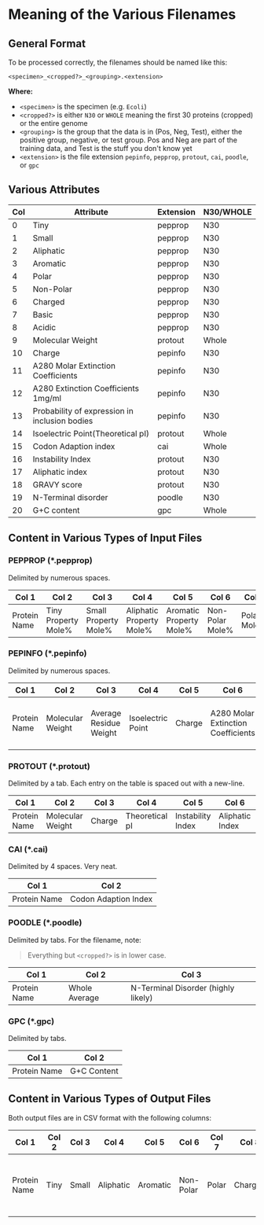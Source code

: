 # Meaning of the Various Filenames

## General Format

To be processed correctly, the filenames should be named like this:

```
<specimen>_<cropped?>_<grouping>.<extension>
```

**Where:**

- `<specimen>` is the specimen (e.g. `Ecoli`)
- `<cropped?>` is either `N30` or `WHOLE` meaning the first 30 proteins
  (cropped) or the entire genome
- `<grouping>` is the group that the data is in (Pos, Neg, Test), either the
  positive group, negative, or test group. Pos and Neg are part of the training
  data, and Test is the stuff you don't know yet
- `<extension>` is the file extension `pepinfo`, `pepprop`, `protout`, `cai`,
  `poodle`, or `gpc`

## Various Attributes

Col | Attribute | Extension | N30/WHOLE
----|-----------|-----------|----------
0 | Tiny      | pepprop   | N30
1 | Small     | pepprop   | N30
2 | Aliphatic | pepprop   | N30
3 | Aromatic  | pepprop   | N30
4 | Polar     | pepprop   | N30
5 | Non-Polar | pepprop   | N30
6 | Charged   | pepprop   | N30
7 | Basic     | pepprop   | N30
8 | Acidic    | pepprop   | N30
9 | Molecular Weight | protout | Whole
10| Charge    | pepinfo   | N30
11| A280 Molar Extinction Coefficients  | pepinfo | N30
12| A280 Extinction Coefficients 1mg/ml | pepinfo | N30
13| Probability of expression in inclusion bodies | pepinfo | N30
14| Isoelectric Point(Theoretical pI)   | protout | Whole
15| Codon Adaption index | cai     | Whole
16| Instability Index    | protout | N30
17| Aliphatic index      | protout | N30
18| GRAVY score          | protout | N30
19| N-Terminal disorder  | poodle  | N30
20| G+C content          | gpc     | Whole

## Content in Various Types of Input Files

### PEPPROP (*.pepprop)

Delimited by numerous spaces.

Col 1 | Col 2 | Col 3 | Col 4 | Col 5 | Col 6 | Col 7 | Col 8 | Col 9 | Col 10
---|---|---|---|---|---|---|---|---|---
Protein Name | Tiny Property Mole% | Small Property Mole% | Aliphatic Property Mole% | Aromatic Property Mole% | Non-Polar Mole% | Polar Mole% | Charged Mole% | Basic Mole% | Acidic Mole%

### PEPINFO (*.pepinfo)

Delimited by numerous spaces.

Col 1 | Col 2 | Col 3 | Col 4 | Col 5 | Col 6 | Col 7 | Col 8
---|---|---|---|---|---|---|---
Protein Name | Molecular Weight | Average Residue Weight | Isoelectric Point | Charge | A280 Molar Extinction Coefficients | A280 Extinction Coefficients | Improbability of Expression in Inclusion Bodies

### PROTOUT (*.protout)

Delimited by a tab. Each entry on the table is spaced out with a new-line.

Col 1 | Col 2 | Col 3 | Col 4 | Col 5 | Col 6 | Col 7
---|---|---|---|---|---|---
Protein Name | Molecular Weight | Charge | Theoretical pI | Instability Index | Aliphatic Index | Hydropathicity

### CAI (*.cai)

Delimited by 4 spaces. Very neat.

Col 1 | Col 2
---|---
Protein Name | Codon Adaption Index

### POODLE (*.poodle)

Delimited by tabs. For the filename, note:

> Everything but `<cropped?>` is in lower case.

Col 1 | Col 2 | Col 3
---|---|---
Protein Name | Whole Average | N-Terminal Disorder (highly likely)

### GPC (*.gpc)

Delimited by tabs.

Col 1 | Col 2
---|---
Protein Name | G+C Content

## Content in Various Types of Output Files

Both output files are in CSV format with the following columns:

Col 1 | Col 2 | Col 3 | Col 4 | Col 5 | Col 6 | Col 7 | Col 8 | Col 9 | Col 10 | Col 11 | Col 12 | Col 13 | Col 14 | Col 15 | Col 16 | Col 17 | Col 18 | Col 19 | Col 20 | Col 21 | Col 22 | Col 23
---|---|---|---|---|---|---|---|---|---|---|---|---|---|---|---|---|---|---|---|---|---|---
Protein Name | Tiny | Small | Aliphatic | Aromatic | Non-Polar | Polar | Charged | Basic | Acidic | Isoelectric Point | Charge | A280 Molar Coefficients | A280 Extinction Coefficients 1mg/mL | Probability of Expression in Inclusion Bodies | Instability Index | Aliphatic Index | GRAVY | CAI | GPC Content | Molecular Weight | N-30 Disorder | Effector

